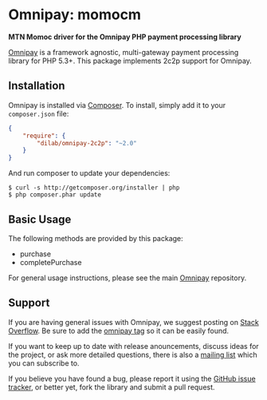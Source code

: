 # Omnipay: momocm

**MTN Momoc driver for the Omnipay PHP payment processing library**

<!--[![Build Status](https://travis-ci.org/thephpleague/omnipay-2c2p.png?branch=master)](https://travis-ci.org/thephpleague/omnipay-2c2p)-->
<!--[![Latest Stable Version](https://poser.pugx.org/omnipay/2c2p/version.png)](https://packagist.org/packages/omnipay/2c2p)-->
<!--[![Total Downloads](https://poser.pugx.org/omnipay/2c2p/d/total.png)](https://packagist.org/packages/omnipay/2c2p)-->

[Omnipay](https://github.com/thephpleague/omnipay) is a framework agnostic, multi-gateway payment
processing library for PHP 5.3+. This package implements 2c2p support for Omnipay.

## Installation

Omnipay is installed via [Composer](http://getcomposer.org/). To install, simply add it
to your `composer.json` file:

```json
{
    "require": {
        "dilab/omnipay-2c2p": "~2.0"
    }
}
```

And run composer to update your dependencies:

    $ curl -s http://getcomposer.org/installer | php
    $ php composer.phar update

## Basic Usage

The following methods are provided by this package:

+ purchase
+ completePurchase

For general usage instructions, please see the main [Omnipay](https://github.com/thephpleague/omnipay)
repository.


## Support

If you are having general issues with Omnipay, we suggest posting on
[Stack Overflow](http://stackoverflow.com/). Be sure to add the
[omnipay tag](http://stackoverflow.com/questions/tagged/omnipay) so it can be easily found.

If you want to keep up to date with release anouncements, discuss ideas for the project,
or ask more detailed questions, there is also a [mailing list](https://groups.google.com/forum/#!forum/omnipay) which
you can subscribe to.

If you believe you have found a bug, please report it using the [GitHub issue tracker](https://github.com/dilab/omnipay-2c2p/issues),
or better yet, fork the library and submit a pull request.
